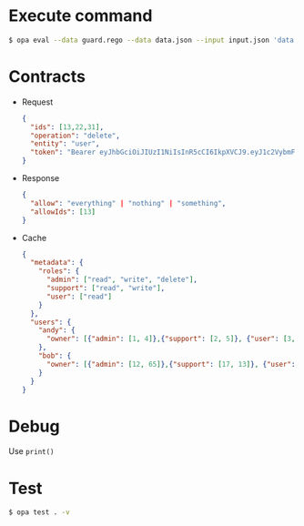 # Execute command
```bash
$ opa eval --data guard.rego --data data.json --input input.json 'data.simple.allow'
```

# Contracts
- Request
  ```json
  {
    "ids": [13,22,31],
    "operation": "delete",
    "entity": "user",
    "token": "Bearer eyJhbGciOiJIUzI1NiIsInR5cCI6IkpXVCJ9.eyJ1c2VybmFtZSI6ImFuZHkifQ.0ytG7fpdamgLjwqlRo_MmTCKg1tw4qYJnpJoH6o-nas"
  }
  ```
- Response
  ```json
  {
    "allow": "everything" | "nothing" | "something",
    "allowIds": [13]
  }
  ```
- Cache
  ```json
  {
    "metadata": {
      "roles": {
        "admin": ["read", "write", "delete"],
        "support": ["read", "write"],
        "user": ["read"]
      }
    },
    "users": {
      "andy": {
        "owner": [{"admin": [1, 4]},{"support": [2, 5]}, {"user": [3, 6]}]
      },
      "bob": {
        "owner": [{"admin": [12, 65]},{"support": [17, 13]}, {"user": [75, 71]}]
      }
    }
  }
  ```

# Debug
Use `print()`

# Test
```bash
$ opa test . -v
```